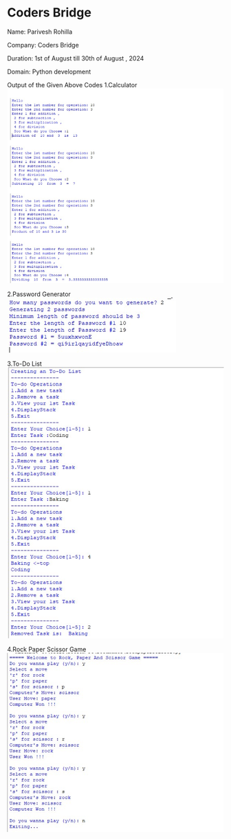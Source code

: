 <h1>Coders Bridge</h1>

Name: Parivesh Rohilla

Company: Coders Bridge

Duration: 1st of August till 30th of August , 2024

Domain: Python development

Output of the Given Above Codes
1.Calculator
<br>
<img src = "Images/calc.jpg">

2.Password Generator
<br>
<img src = "Images/pass.jpg">

3.To-Do List
<br>
<img src = "Images/todo.jpg">

4.Rock Paper Scissor Game
<br>
<img src = "Images/rockscr.jpg">
